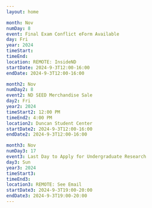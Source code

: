 ```yaml
---
layout: home

month: Nov
numDay: 8
event: Final Exam Conflict eForm Available
day: Fri
year: 2024
timeStart:
timeEnd: 
location: REMOTE: InsideND
startDate: 2024-9-3T12:00-16:00
endDate: 2024-9-3T12:00-16:00

month2: Nov
numDay2: 8
event2: ND SEED Merchandise Sale
day2: Fri
year2: 2024
timeStart2: 12:00 PM
timeEnd2: 4:00 PM
location2: Duncan Student Center
startDate2: 2024-9-3T12:00-16:00
endDate2: 2024-9-3T12:00-16:00

month3: Nov
numDay3: 17
event3: Last Day to Apply for Undergraduate Research
day3: Sun
year3: 2024
timeStart3: 
timeEnd3: 
location3: REMOTE: See Email
startDate3: 2024-9-3T19:00-20:00
endDate3: 2024-9-3T19:00-20:00
---
```

